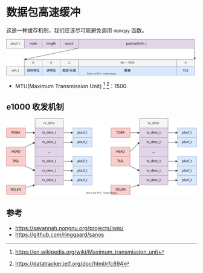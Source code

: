 # 数据包高速缓冲

这是一种缓存机制，我们应该尽可能避免调用 `memcpy` 函数。

![](./images/pbuf.drawio.svg)

- MTU(Maximum Transmission Unit) [^mtu] [^rfc894]：1500

[^mtu]: <https://en.wikipedia.org/wiki/Maximum_transmission_unit>
[^rfc894]: <https://datatracker.ietf.org/doc/html/rfc894>

## e1000 收发机制

![](./images/e1000.drawio.svg)

## 参考

- <https://savannah.nongnu.org/projects/lwip/>
- <https://github.com/ringgaard/sanos>

